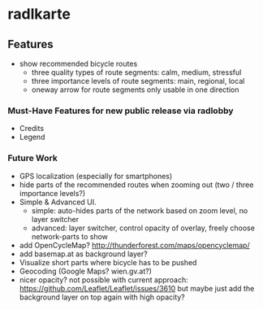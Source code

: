 # radlkarte

## Features

- show recommended bicycle routes
  - three quality types of route segments: calm, medium, stressful
  - three importance levels of route segments: main, regional, local
  - oneway arrow for route segments only usable in one direction


### Must-Have Features for new public release via radlobby
- Credits
- Legend


### Future Work
- GPS localization (especially for smartphones)
- hide parts of the recommended routes when zooming out (two / three importance levels?)
- Simple & Advanced UI.
  - simple: auto-hides parts of the network based on zoom level, no layer switcher
  - advanced: layer switcher, control opacity of overlay, freely choose network-parts to show
- add OpenCycleMap? http://thunderforest.com/maps/opencyclemap/
- add basemap.at as background layer?
- Visualize short parts where bicycle has to be pushed
- Geocoding (Google Maps? wien.gv.at?)
- nicer opacity? not possible with current approach: https://github.com/Leaflet/Leaflet/issues/3610
  but maybe just add the background layer on top again with high opacity?
